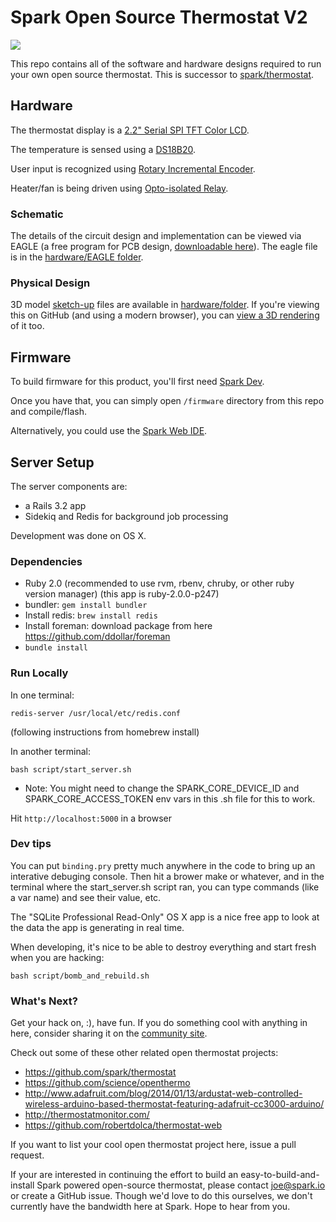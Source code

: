 Spark Open Source Thermostat V2
===============================

![](https://igcdn-photos-g-a.akamaihd.net/hphotos-ak-xaf1/t51.2885-15/11032996_1564809190453678_79569625_n.jpg)

This repo contains all of the software and hardware designs required to run your own open source thermostat. This is successor to [spark/thermostat](https://github.com/spark/thermostat).

## Hardware

The thermostat display is a [2.2" Serial SPI TFT Color LCD](http://www.dx.com/p/2-2-serial-spi-tft-color-lcd-module-for-arduino-red-silver-234675?Utm_rid=62061796&Utm_source=affiliate).

The temperature is sensed using a
[DS18B20](http://www.dx.com/p/ds18b20-digital-temperature-sensor-module-for-arduino-55-125-c-135047?Utm_rid=62061796&Utm_source=affiliate).

User input is recognized using [Rotary Incremental Encoder](http://www.dx.com/p/volume-control-pulse-potentiometer-knob-360-rotary-incremental-encoder-module-for-arduino-board-331559?Utm_rid=62061796&Utm_source=affiliate).

Heater/fan is being driven using [Opto-isolated Relay](http://www.dx.com/p/jtron-1-channel-opto-isolated-relay-module-isolation-module-black-270934?Utm_rid=62061796&Utm_source=affiliate).

### Schematic

The details of the circuit design and implementation can be viewed via EAGLE (a free program for PCB design, [downloadable here](http://www.cadsoftusa.com/download-eagle/)).
The eagle file is in the [hardware/EAGLE folder](hardware/EAGLE).

### Physical Design

3D model [sketch-up](http://www.sketchup.com/products/sketchup-make) files are available in [hardware/folder](hardware/CAD).
If you're viewing this on GitHub (and using a modern browser), you can [view a 3D rendering](hardware/CAD/thermostat.stl) of it too.

## Firmware

To build firmware for this product, you'll first need [Spark Dev](https://www.spark.io/dev).

Once you have that, you can simply open `/firmware` directory from this repo and compile/flash.

Alternatively, you could use the [Spark Web IDE](https://www.spark.io).

## Server Setup

The server components are:
* a Rails 3.2 app
* Sidekiq and Redis for background job processing

Development was done on OS X.

### Dependencies

* Ruby 2.0 (recommended to use rvm, rbenv, chruby, or other ruby version manager) (this app is ruby-2.0.0-p247)
* bundler: `gem install bundler`
* Install redis: `brew install redis`
* Install foreman: download package from here https://github.com/ddollar/foreman
* `bundle install`

### Run Locally

In one terminal:

    redis-server /usr/local/etc/redis.conf

(following instructions from homebrew install)

In another terminal:

    bash script/start_server.sh

* Note: You might need to change the SPARK_CORE_DEVICE_ID and SPARK_CORE_ACCESS_TOKEN env vars in this .sh file
  for this to work.

Hit `http://localhost:5000` in a browser

### Dev tips

You can put `binding.pry` pretty much anywhere in the code to bring up an interative debuging console.
Then hit a brower make or whatever, and in the terminal where the start_server.sh script ran, you can type commands (like a var name) and see their value, etc.

The "SQLite Professional Read-Only" OS X app is a nice free app to look at the data the app is generating in real time.

When developing, it's nice to be able to destroy everything and start fresh when you are hacking:

    bash script/bomb_and_rebuild.sh

### What's Next?

Get your hack on, :), have fun. If you do something cool with anything in here, consider sharing it on the [community site](http://community.sparkdevices.com).

Check out some of these other related open thermostat projects:

* https://github.com/spark/thermostat
* https://github.com/science/openthermo
* http://www.adafruit.com/blog/2014/01/13/ardustat-web-controlled-wireless-arduino-based-thermostat-featuring-adafruit-cc3000-arduino/
* http://thermostatmonitor.com/
* https://github.com/robertdolca/thermostat-web

If you want to list your cool open thermostat project here, issue a pull request.

If your are interested in continuing the effort to build an easy-to-build-and-install Spark powered open-source thermostat, please contact joe@spark.io or create a GitHub issue.
Though we'd love to do this ourselves, we don't currently have the bandwidth here at Spark. Hope to hear from you.
